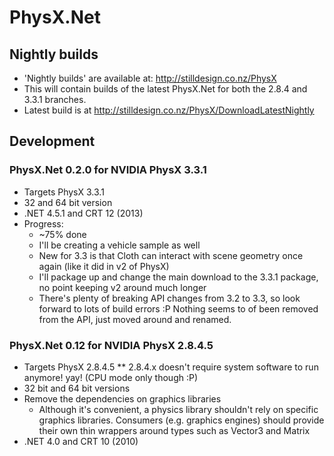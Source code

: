 PhysX.Net
=========

Nightly builds
--------------
* 'Nightly builds' are available at: http://stilldesign.co.nz/PhysX
* This will contain builds of the latest PhysX.Net for both the 2.8.4 and 3.3.1 branches.
* Latest build is at http://stilldesign.co.nz/PhysX/DownloadLatestNightly

Development
-----------
### PhysX.Net 0.2.0 for NVIDIA PhysX 3.3.1
* Targets PhysX 3.3.1
* 32 and 64 bit version
* .NET 4.5.1 and CRT 12 (2013)
* Progress:
    * ~75% done
    * I'll be creating a vehicle sample as well
    * New for 3.3 is that Cloth can interact with scene geometry once again (like it did in v2 of PhysX)
    * I'll package up and change the main download to the 3.3.1 package, no point keeping v2 around much longer
    * There's plenty of breaking API changes from 3.2 to 3.3, so look forward to lots of build errors :P Nothing seems to of been removed from the API, just moved around and renamed.

### PhysX.Net 0.12 for NVIDIA PhysX 2.8.4.5
* Targets PhysX 2.8.4.5
** 2.8.4.x doesn't require system software to run anymore! yay! (CPU mode only though :P)
* 32 bit and 64 bit versions
* Remove the dependencies on graphics libraries
    * Although it's convenient, a physics library shouldn't rely on specific graphics libraries. Consumers (e.g. graphics engines) should provide their own thin wrappers around types such as Vector3 and Matrix
* .NET 4.0 and CRT 10 (2010)

